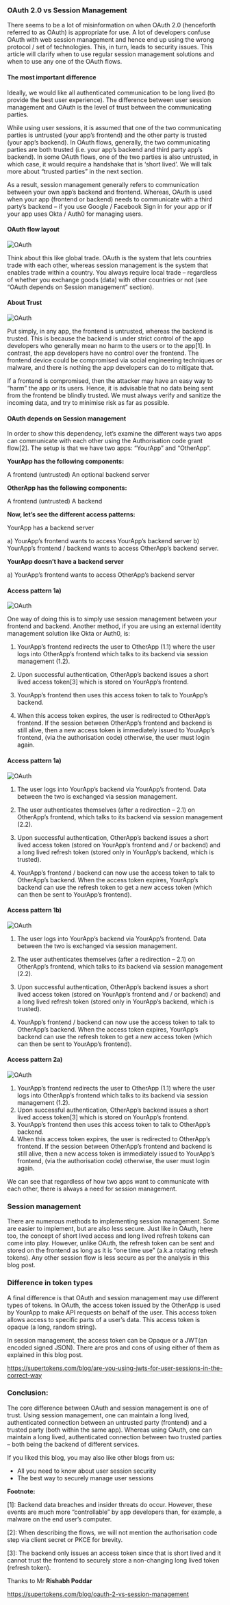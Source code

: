 ### OAuth 2.0 vs Session Management

There seems to be a lot of misinformation on when OAuth 2.0 (henceforth referred to as OAuth) is appropriate for use. A lot of developers confuse OAuth with web session management and hence end up using the wrong protocol / set of technologies. This, in turn, leads to security issues. This article will clarify when to use regular session management solutions and when to use any one of the OAuth flows.

#### The most important difference

Ideally, we would like all authenticated communication to be long lived (to provide the best user experience). The difference between user session management and OAuth is the level of trust between the communicating parties.

While using user sessions, it is assumed that one of the two communicating parties is untrusted (your app’s frontend) and the other party is trusted (your app’s backend). In OAuth flows, generally, the two communicating parties are both trusted (i.e. your app’s backend and third party app’s backend). In some OAuth flows, one of the two parties is also untrusted, in which case, it would require a handshake that is ‘short lived’. We will talk more about “trusted parties” in the next section.

As a result, session management generally refers to communication between your own app’s backend and frontend. Whereas, OAuth is used when your app (frontend or backend) needs to communicate with a third party’s backend – if you use Google / Facebook Sign in for your app or if your app uses Okta / Auth0 for managing users.

#### OAuth flow layout

![OAuth](img/oauth_flow.png)


Think about this like global trade. OAuth is the system that lets countries trade with each other, whereas session management is the system that enables trade within a country. You always require local trade – regardless of whether you exchange goods (data) with other countries or not (see “OAuth depends on Session management” section).


#### About Trust

![OAuth](img/oauth_trust.png)

Put simply, in any app, the frontend is untrusted, whereas the backend is trusted. This is because the backend is under strict control of the app developers who generally mean no harm to the users or to the app[1]. In contrast, the app developers have no control over the frontend. The frontend device could be compromised via social engineering techniques or malware, and there is nothing the app developers can do to mitigate that.

If a frontend is compromised, then the attacker may have an easy way to “harm” the app or its users. Hence, it is advisable that no data being sent from the frontend be blindly trusted. We must always verify and sanitize the incoming data, and try to minimise risk as far as possible.

#### OAuth depends on Session management

In order to show this dependency, let’s examine the different ways two apps can communicate with each other using the Authorisation code grant flow[2]. The setup is that we have two apps: “YourApp” and “OtherApp”.

**YourApp has the following components:**

A frontend (untrusted)
An optional backend server

**OtherApp has the following components:**

A frontend (untrusted)
A backend

**Now, let’s see the different access patterns:**

YourApp has a backend server

a) YourApp’s frontend wants to access YourApp’s backend server b) YourApp’s frontend / backend wants to access OtherApp’s backend server.

**YourApp doesn’t have a backend server**

a) YourApp’s frontend wants to access OtherApp’s backend server

#### Access pattern 1a)

![OAuth](img/oauth_access_pattern_1a.png )

One way of doing this is to simply use session management between your frontend and backend. Another method, if you are using an external identity management solution like Okta or Auth0, is:

1. YourApp’s frontend redirects the user to OtherApp (1.1) where the user logs into OtherApp’s frontend which talks to its backend via session management (1.2).

2. Upon successful authentication, OtherApp’s backend issues a short lived access token[3] which is stored on YourApp’s frontend.

3. YourApp’s frontend then uses this access token to talk to YourApp’s backend.

4. When this access token expires, the user is redirected to OtherApp’s frontend. If the session between OtherApp’s frontend and backend is still alive, then a new access token is immediately issued to YourApp’s frontend, (via the authorisation code) otherwise, the user must login again.

#### Access pattern 1a)


![OAuth](img/oauth_access_pattern_1a.png)

1. The user logs into YourApp’s backend via YourApp’s frontend. Data between the two is exchanged via session management.

2. The user authenticates themselves (after a redirection – 2.1) on OtherApp’s frontend, which talks to its backend via session management (2.2).

3. Upon successful authentication, OtherApp’s backend issues a short lived access token (stored on YourApp’s frontend and / or backend) and a long lived refresh token (stored only in YourApp’s backend, which is trusted).

4. YourApp’s frontend / backend can now use the access token to talk to OtherApp’s backend. When the access token expires, YourApp’s backend can use the refresh token to get a new access token (which can then be sent to YourApp’s frontend).


#### Access pattern 1b)

![OAuth](img/oauth_access_pattern_1b.png)

1. The user logs into YourApp’s backend via YourApp’s frontend. Data between the two is exchanged via session management.

2. The user authenticates themselves (after a redirection – 2.1) on OtherApp’s frontend, which talks to its backend via session management (2.2).

3. Upon successful authentication, OtherApp’s backend issues a short lived access token (stored on YourApp’s frontend and / or backend) and a long lived refresh token (stored only in YourApp’s backend, which is trusted).

4. YourApp’s frontend / backend can now use the access token to talk to OtherApp’s backend. When the access token expires, YourApp’s backend can use the refresh token to get a new access token (which can then be sent to YourApp’s frontend).

#### Access pattern 2a)

![OAuth](img/oauth_access_pattern_2a.png)

1. YourApp’s frontend redirects the user to OtherApp (1.1) where the user logs into OtherApp’s frontend which talks to its backend via session management (1.2).
2. Upon successful authentication, OtherApp’s backend issues a short lived access token[3] which is stored on YourApp’s frontend.
3. YourApp’s frontend then uses this access token to talk to OtherApp’s backend.
4. When this access token expires, the user is redirected to OtherApp’s frontend. If the session between OtherApp’s frontend and backend is still alive, then a new access token is immediately issued to YourApp’s frontend, (via the authorisation code) otherwise, the user must login again.

We can see that regardless of how two apps want to communicate with each other, there is always a need for session management.

### Session management

There are numerous methods to implementing session management. Some are easier to implement, but are also less secure. Just like in OAuth, here too, the concept of short lived access and long lived refresh tokens can come into play. However, unlike OAuth, the refresh token can be sent and stored on the frontend as long as it is “one time use” (a.k.a rotating refresh tokens). Any other session flow is less secure as per the analysis in this blog post.


### Difference in token types

A final difference is that OAuth and session management may use different types of tokens. In OAuth, the access token issued by the OtherApp is used by YourApp to make API requests on behalf of the user. This access token allows access to specific parts of a user’s data. This access token is opaque (a long, random string).

In session management, the access token can be Opaque or a JWT(an encoded signed JSON). There are pros and cons of using either of them as explained in this blog post.

https://supertokens.com/blog/are-you-using-jwts-for-user-sessions-in-the-correct-way

### Conclusion:

The core difference between OAuth and session management is one of trust. Using session management, one can maintain a long lived, authenticated connection between an untrusted party (frontend) and a trusted party (both within the same app). Whereas using OAuth, one can maintain a long lived, authenticated connection between two trusted parties – both being the backend of different services.

If you liked this blog, you may also like other blogs from us:

- All you need to know about user session security
- The best way to securely manage user sessions

**Footnote:**

[1]: Backend data breaches and insider threats do occur. However, these events are much more “controllable” by app developers than, for example, a malware on the end user’s computer.

[2]: When describing the flows, we will not mention the authorisation code step via client secret or PKCE for brevity.

[3]: The backend only issues an access token since that is short lived and it cannot trust the frontend to securely store a non-changing long lived token (refresh token).


Thanks to Mr **Rishabh Poddar** 

https://supertokens.com/blog/oauth-2-vs-session-management
